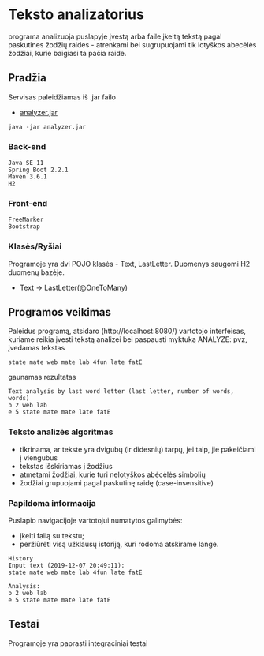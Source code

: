 # Teksto analizatorius

programa analizuoja puslapyje įvestą arba faile įkeltą tekstą pagal paskutines žodžių raides - atrenkami bei sugrupuojami tik lotyškos abecėlės žodžiai, kurie baigiasi ta pačia raide. 

## Pradžia

Servisas paleidžiamas iš .jar failo
* [analyzer.jar](https://) 
```
java -jar analyzer.jar
```

### Back-end
```
Java SE 11 
Spring Boot 2.2.1
Maven 3.6.1
H2
```
### Front-end
```
FreeMarker
Bootstrap
```
### Klasės/Ryšiai
Programoje yra dvi POJO klasės - Text, LastLetter. Duomenys saugomi H2 duomenų bazėje.
* Text -> LastLetter(@OneToMany)

## Programos veikimas

Paleidus programą, atsidaro (http://localhost:8080/) vartotojo interfeisas, kuriame reikia įvesti tekstą analizei bei paspausti myktuką ANALYZE:
pvz, įvedamas tekstas
```
state mate web mate lab 4fun late fatE
```
gaunamas rezultatas
```
Text analysis by last word letter (last letter, number of words, words)
b 2 web lab
e 5 state mate mate late fatE 
```
### Teksto analizės algoritmas
* tikrinama, ar tekste yra dvigubų (ir didesnių) tarpų, jei taip, jie pakeičiami į viengubus
* tekstas išskiriamas į žodžius
* atmetami žodžiai, kurie turi nelotyškos abėcėlės simbolių
* žodžiai grupuojami pagal paskutinę raidę (case-insensitive)

### Papildoma informacija

Puslapio navigacijoje vartotojui numatytos galimybės:
* įkelti failą su tekstu;
* peržiūrėti visą užklausų istoriją, kuri rodoma atskirame lange.
```
History
Input text (2019-12-07 20:49:11):
state mate web mate lab 4fun late fatE

Analysis:
b 2 web lab
e 5 state mate mate late fatE 
```

## Testai

Programoje yra paprasti integraciniai testai


